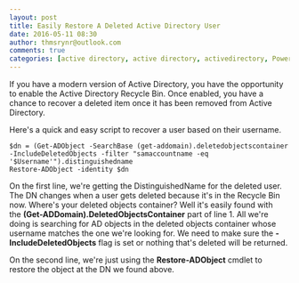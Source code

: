 ```yaml
---
layout: post
title: Easily Restore A Deleted Active Directory User
date: 2016-05-11 08:30
author: thmsrynr@outlook.com
comments: true
categories: [active directory, active directory, activedirectory, PowerShell, powershell, recycle bin]
---
```

If you have a modern version of Active Directory, you have the opportunity to enable the Active Directory Recycle Bin. Once enabled, you have a chance to recover a deleted item once it has been removed from Active Directory.

Here's a quick and easy script to recover a user based on their username.

```
$dn = (Get-ADObject -SearchBase (get-addomain).deletedobjectscontainer -IncludeDeletedObjects -filter "samaccountname -eq '$Username'").distinguishedname
Restore-ADObject -identity $dn
```

On the first line, we're getting the DistinguishedName for the deleted user. The DN changes when a user gets deleted because it's in the Recycle Bin now. Where's your deleted objects container? Well it's easily found with the <strong>(Get-ADDomain).DeletedObjectsContainer</strong> part of line 1. All we're doing is searching for AD objects in the deleted objects container whose username matches the one we're looking for. We need to make sure the <strong>-IncludeDeletedObjects</strong> flag is set or nothing that's deleted will be returned.

On the second line, we're just using the <strong>Restore-ADObject</strong> cmdlet to restore the object at the DN we found above.
